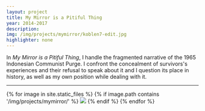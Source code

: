```yaml
---
layout: project
title: My Mirror is a Pitiful Thing
year: 2014-2017
description: 
img: /img/projects/mymirror/koblen7-edit.jpg
highlighter: none
---
```


<p>In <em>My Mirror is a Pitiful Thing</em>, I handle the fragmented narrative of the 1965 Indonesian Communist Purge. I confront the concealment of survivors's experiences and their refusal to speak about it and I question its place in history, as well as my own position while dealing with it.</p>

<hr>

<div>
{% for image in site.static_files %}
  {% if image.path contains '/img/projects/mymirror/' %}
    <img class="projectimage" src="{{ site.baseurl }}{{ image.path }}">
  {% endif %}
{% endfor %}
</div>